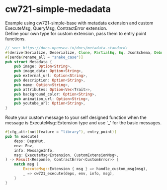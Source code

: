 # cw721-simple-medadata

Example using cw721-simple-base with metadata extension and custom ExecuteMsg, QueryMsg, ContractError extension. <br>
Define your own type for custom extension, pass them to entry point functions.

```rust
// see: https://docs.opensea.io/docs/metadata-standards
#[derive(Serialize, Deserialize, Clone, PartialEq, Eq, JsonSchema, Debug)]
#[serde(rename_all = "snake_case")]
pub struct Metadata {
    pub image: Option<String>,
    pub image_data: Option<String>,
    pub external_url: Option<String>,
    pub description: Option<String>,
    pub name: Option<String>,
    pub attributes: Option<Vec<Trait>>,
    pub background_color: Option<String>,
    pub animation_url: Option<String>,
    pub youtube_url: Option<String>,
}
```

Route your custom message to your self designed function when the message is ExecuteMsg::Extension type and use '_' for the basic messages.
```rust
#[cfg_attr(not(feature = "library"), entry_point)]
pub fn execute(
    deps: DepsMut,
    env: Env,
    info: MessageInfo,
    msg: ExecuteMsg<Extension, CustomExtensionMsg>,
) -> Result<Response, ContractError<CustomError>> {
    match msg {
        ExecuteMsg::Extension { msg } => handle_custom_msg(msg),
        _ => cw721_execute(deps, env, info, msg),
    }
}
```